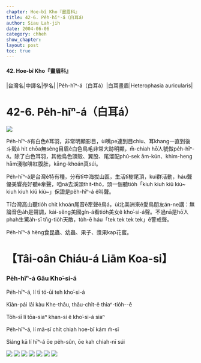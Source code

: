 ```yaml
---
chapter: Hoe-bî Kho『畫眉科』
title: 42-6. Pe̍h-hīⁿ-á（白耳á）
author: Siau Lah-jih
date: 2004-06-06    
category: chheh
show_chapter: 
layout: post
toc: true
---
```


#### 42. Hoe-bî Kho『畫眉科』


|台灣名|中譯名|學名|
|Pe̍h-hīⁿ-á（白耳á）|白耳畫眉|Heterophasia auricularis| 


# 42-6. Pe̍h-hīⁿ-á（白耳á）

![](../too5/42/42-6-8.Pe̍h-hīⁿ-á.jpg)


Pe̍h-hīⁿ-á有白色ê耳羽，非常明顯影目，ùi嘴pe連到目chiu、耳khang一直到後斗殼á hit chōa無sêng目眉ê白色鳥毛非常大跡明顯，m̄-chiah hō͘人號做pe̍h-hīⁿ-á。除了白色耳羽，其他烏色頭殼、翼股、尾溜配phú-sek ām-kún、khim-heng hām淺咖啡紅腹肚，kāng-khoán真súi。

Pe̍h-hīⁿ-á是台灣ê特有種，分布tī中海拔山區，生活tī樹尾頂，kui群活動，háu聲優美響亮好聽ē牽聲，咱nā去溪頭thit-thô，頭一個聽tio̍h「kiuh kiuh kiŭ kiú~ kiuh kiuh kiŭ kiú~」保證是pe̍h-hīⁿ-á ê叫聲。

Tī台灣高山聽tio̍h chit khoán尾音ē牽聲ê鳥á，ùi北美洲來ê愛鳥朋友án-ne講：無論音色a̍h是聲調，kài-sêng美國gín-á看tio̍h美女ê kho͘-si-á聲。不過nā是hō͘人phah生驚a̍h-sī tn̄g-tio̍h天敵，to̍h-ē háu「tek tek tek tek」ê警戒聲。

Pe̍h-hīⁿ-á hèng食昆蟲、幼蟲、果子、漿果kap花蜜。




# 【Tâi-oân Chiáu-á Liām Koa-si】

### **Pe̍h-hīⁿ-á Gâu Kho͘-si-á**


Pe̍h-hīⁿ-á, lí tī tó-ūi teh kho͘-si-á 

Kiàn-pái lâi kàu Khe-thâu, thâu-chi̍t-ê thiaⁿ-tio̍h--ê

To̍h-sī lí tōa-siaⁿ khan-si ê kho͘-si-á siaⁿ

Pe̍h-hīⁿ-á, lí mā-sī chi̍t chiah hoe-bî kám m̄-sī 

Siáng kā lí hīⁿ-á ōe pe̍h-sûn, ōe kah chiah-nī súi




![](../too5/42/42-6-2.Pe̍h-hīⁿ-á.jpg)
![](../too5/42/42-6-4.Pe̍h-hīⁿ-á.jpg)
![](../too5/42/42-6-3.Pe̍h-hīⁿ-á.jpg)
![](../too5/42/42-6-6.Pe̍h-hīⁿ-á.jpg)
![](../too5/42/42-6-7.Pe̍h-hīⁿ-á.jpg)
![](../too5/42/42-6-5.Pe̍h-hīⁿ-á.jpg)
![](../too5/42/42-6-1.Pe̍h-hīⁿ-á.jpg)







